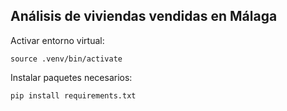 ## Análisis de viviendas vendidas en Málaga

Activar entorno virtual:
```
source .venv/bin/activate
```

Instalar paquetes necesarios:
```
pip install requirements.txt
```
